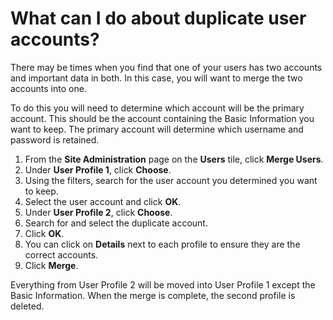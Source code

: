 # What can I do about duplicate user accounts?

There may be times when you find that one of your users has two accounts and important data in both.  In this case, you will want to merge the two accounts into one.  

To do this you will need to determine which account will be the primary account. This should be the account containing the Basic Information you want to keep. The primary account will determine which username and password is retained.  

1. From the **Site Administration** page on the **Users** tile, click **Merge Users**. 
1. Under **User Profile 1**, click **Choose**. 
1. Using the filters, search for the user account you determined you want to keep. 
1. Select the user account and click **OK**. 
1. Under **User Profile 2**, click **Choose**. 
1. Search for and select the duplicate account. 
1. Click **OK**. 
1. You can click on **Details** next to each profile to ensure they are the correct accounts. 
1. Click **Merge**. 

Everything from User Profile 2 will be moved into User Profile 1 except the Basic Information. When the merge is complete, the second profile is deleted. 